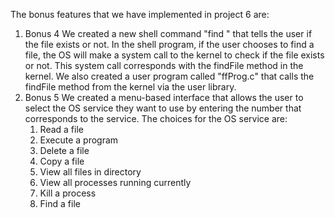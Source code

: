 The bonus features that we have implemented in project 6 are:

1. Bonus 4
    We created a new shell command "find <file>" that tells the user if the file exists or not. In the shell program, if the user chooses to find a file, the OS will make a system call to the kernel to check if the file exists or not. This system call corresponds with the findFile method in the kernel.
    We also created a user program called "ffProg.c" that calls the findFile method from the kernel via the user library.
2. Bonus 5
    We created a menu-based interface that allows the user to select the OS service they want to use by entering the number that corresponds to the service. The choices for the OS service are:
    1. Read a file
    2. Execute a program
    3. Delete a file
    4. Copy a file
    5. View all files in directory
    6. View all processes running currently
    7. Kill a process
    8. Find a file